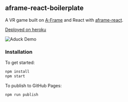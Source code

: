 ## aframe-react-boilerplate
A VR game built on [A-Frame](https://aframe.io) and React with [aframe-react](https://github.com/ngokevin/aframe-react).


[Deployed on heroku](http://aduck.herokuapp.com)

![Aduck Demo](https://media.giphy.com/media/Q8JJlbJ1F1vSchRKhn/giphy.gif)
### Installation

To get started:

```bash
npm install
npm start
```

To publish to GitHub Pages:

```bash
npm run publish
```
